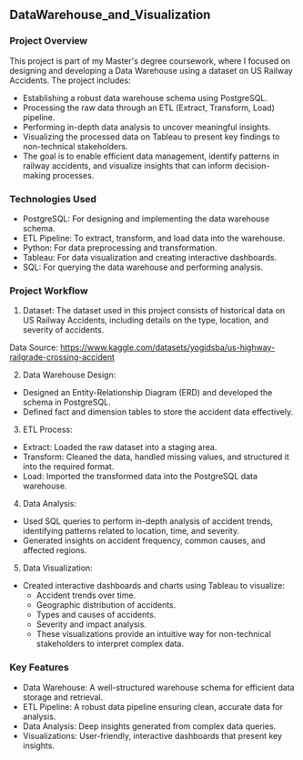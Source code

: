 ## DataWarehouse_and_Visualization

### Project Overview
This project is part of my Master's degree coursework, where I focused on designing and developing a Data Warehouse using a dataset on US Railway Accidents. The project includes:

- Establishing a robust data warehouse schema using PostgreSQL.
- Processing the raw data through an ETL (Extract, Transform, Load) pipeline.
- Performing in-depth data analysis to uncover meaningful insights.
- Visualizing the processed data on Tableau to present key findings to non-technical stakeholders.
- The goal is to enable efficient data management, identify patterns in railway accidents, and visualize insights that can inform decision-making processes.

### Technologies Used

- PostgreSQL: For designing and implementing the data warehouse schema.
- ETL Pipeline: To extract, transform, and load data into the warehouse.
- Python: For data preprocessing and transformation.
- Tableau: For data visualization and creating interactive dashboards.
- SQL: For querying the data warehouse and performing analysis.


### Project Workflow
1. Dataset: The dataset used in this project consists of historical data on US Railway Accidents, including details on the type, location, and severity of accidents.

Data Source: https://www.kaggle.com/datasets/yogidsba/us-highway-railgrade-crossing-accident

2. Data Warehouse Design:

-  Designed an Entity-Relationship Diagram (ERD) and developed the schema in PostgreSQL.
-  Defined fact and dimension tables to store the accident data effectively.

3. ETL Process:
-  Extract: Loaded the raw dataset into a staging area.
-  Transform: Cleaned the data, handled missing values, and structured it into the required format.
-  Load: Imported the transformed data into the PostgreSQL data warehouse.

4. Data Analysis:
-  Used SQL queries to perform in-depth analysis of accident trends, identifying patterns related to location, time, and severity.
-  Generated insights on accident frequency, common causes, and affected regions.
  
5. Data Visualization:

- Created interactive dashboards and charts using Tableau to visualize:
  - Accident trends over time.
  - Geographic distribution of accidents.
  - Types and causes of accidents.
  - Severity and impact analysis.
  - These visualizations provide an intuitive way for non-technical stakeholders to interpret complex data.

### Key Features
- Data Warehouse: A well-structured warehouse schema for efficient data storage and retrieval.
- ETL Pipeline: A robust data pipeline ensuring clean, accurate data for analysis.
- Data Analysis: Deep insights generated from complex data queries.
- Visualizations: User-friendly, interactive dashboards that present key insights.


